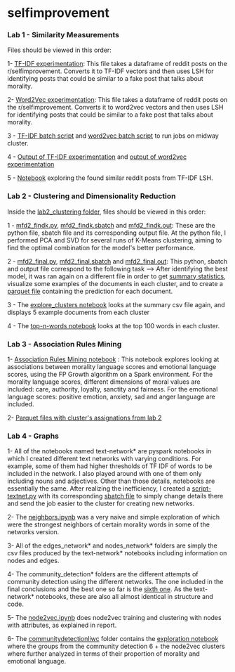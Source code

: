 # selfimprovement

### Lab 1 - Similarity Measurements

Files should be viewed in this order:

1- [TF-IDF experimentation](tfidf.py): This file takes a dataframe of reddit posts on the r/selfimprovement. Converts it to TF-IDF vectors and then uses LSH for identifying posts that could be similar to a fake post that talks about morality. 

2- [Word2Vec experimentation](word2vec.py): This file takes a dataframe of reddit posts on the r/selfimprovement. Converts it to word2vec vectors and then uses LSH for identifying posts that could be similar to a fake post that talks about morality. 

3 - [TF-IDF batch script](tfidf.sbatch) and [word2vec batch script](word2vec.sbatch) to run jobs on midway cluster.

4 - [Output of TF-IDF experimentation](tfidf.out) and [output of word2vec experimentation](word2vec.out)

5 - [Notebook](exploring_reddit.ipynb) exploring the found similar reddit posts from TF-IDF LSH. 

### Lab 2 - Clustering and Dimensionality Reduction 

Inside the [lab2_clustering folder](lab2_clustering), files should be viewed in this order: 

1 - [mfd2_findk.py](lab2_clustering/mfd2_findk.py), [mfd2_findk.sbatch](lab2_clustering/mfd2_findk.sbatch) and [mfd2_findk.out](lab2_clustering/mfd2_findk.out): These are the python file, sbatch file and its corresponding output file. At the python file, I performed PCA and SVD for several runs of K-Means clustering, aiming to find the optimal combination for the model's better performance. 

2 - [mfd2_final.py](lab2_clustering/mfd2_final.py), [mfd2_final.sbatch](lab2_clustering/mfd2_final.sbatch) and [mfd2_final.out](lab2_clustering/mfd2_final.out): This python, sbatch and output file correspond to the following task -->  After identifying the best model, it was ran again on a different file in order to get [summary statistics](lab2_clustering/summary_mfd2_clusters.csv), visualize some examples of the documents in each cluster, and to create a [parquet file](lab2_clustering/data_and_predictions) containing the prediction for each document. 

3 - The [explore_clusters notebook](lab2_clustering/explore_clusters.ipynb) looks at the summary csv file again, and displays 5 example documents from each cluster

4 - The [top-n-words notebook](lab2_clustering/top-n-words.ipynb) looks at the top 100 words in each cluster. 

### Lab 3 - Association Rules Mining

1- [Association Rules Mining notebook](lab3_association_rules/association.ipynb) : This notebook explores looking at associations between morality language scores and emotional language scores, using the FP Growth algorithm on a Spark environment. For the morality language scores, different dimensions of moral values are included: care, authority, loyalty, sanctity and fairness. For the emotional language scores: positive emotion, anxiety, sad and anger language are included. 

2- [Parquet files with cluster's assignations from lab 2](lab3_association_rules/data_and_predictions)

### Lab 4 - Graphs

1-  All of the notebooks named text-network* are pyspark notebooks in which I created different text networks with varying conditions. For example, some of them had higher thresholds of TF IDF of words to be included in the network. I also played around with one of them only including nouns and adjectives. Other than those details, notebooks are essentially the same. After realizing the inefficiency, I created a [script-textnet.py](lab4_graphs/script-textnet.py) with its corresponding [sbatch file](lab4_graphs/script-textnet.sbatch) to simply change details there and send the job easier to the cluster for creating new networks. 

2-  The [neighbors.ipynb](lab4_graphs/neighbors.ipynb) was a very naive and simple exploration of which were the strongest neighbors of certain morality words in some of the networks version. 

3-  All of the edges_network* and nodes_network* folders are simply the csv files produced by the text-network* notebooks including information on nodes and edges.

4-  The community_detection* folders are the different attempts of community detection using the different networks. The one included in the final conclusions and the best one so far is the [sixth one](lab4_graphs/community_detection6.ipynb). As the text-network* notebooks, these are also all almost identical in structure and code. 

5-  The [node2vec.ipynb](lab4_graphs/node2vec.ipynb) does node2vec training and clustering with nodes with attributes, as explained in report. 

6-  The [communitydetectionliwc](lab4_graphs/communitydetectionliwc) folder contains the [exploration notebook](lab4_graphs/communitydetectionliwc/exploration.ipynb) where the groups from the community detection 6 + the node2vec clusters where further analyzed in terms of their proportion of morality and emotional language.




